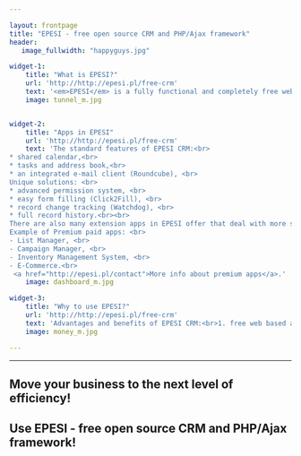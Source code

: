 ```yaml
---

layout: frontpage
title: "EPESI - free open source CRM and PHP/Ajax framework"
header:
   image_fullwidth: "happyguys.jpg"

widget-1:
    title: "What is EPESI?"
    url: 'http://http://epesi.pl/free-crm'
    text: '<em>EPESI</em> is a fully functional and completely free web-based application dedicated for any company. It is a very useful tool with multiple features that allows you to organize, process and store information in your business in a way that allows easy sharing, access and control records between people within your organization. It allows you to manage your data precisely, flexibly and easily, simplifying internal communication and making workflow more efficient.'
    image: tunnel_m.jpg


widget-2:
    title: "Apps in EPESI"
    url: 'http://http://epesi.pl/free-crm'
    text: 'The standard features of EPESI CRM:<br> 
* shared calendar,<br> 
* tasks and address book,<br> 
* an integrated e-mail client (Roundcube), <br>
Unique solutions: <br>
* advanced permission system, <br>
* easy form filling (Click2Fill), <br>
* record change tracking (Watchdog), <br>
* full record history.<br><br>
There are also many extension apps in EPESI offer that deal with more specific needs of different types of business activities. Thanks to modular design the functionalities of the basic CRM applications can be easily modified and extended. Both free and paid apps can be obtained through EPESI Store.<br><br>
Example of Premium paid apps: <br>
- List Manager, <br>
- Campaign Manager, <br>
- Inventory Management System, <br>
- E-Commerce.<br>
 <a href="http://epesi.pl/contact">More info about premium apps</a>.'
    image: dashboard_m.jpg

widget-3:
    title: "Why to use EPESI?"
    url: 'http://http://epesi.pl/free-crm'
    text: 'Advantages and benefits of EPESI CRM:<br>1. free web based application – no installation and no fee required;<br>2. ready to use after simple setup;<br>3. easy customization and easy to use (user-friendly);<br>4. all data stored at one place – no need to use emails nor search for files in cabinets;<br>5. secure, organized and prioritized internal communication;<br>6. shortly speaking: saves your time and money.'
    image: money_m.jpg

---
```


----------


## Move your business to the next level of efficiency!

## Use EPESI - free open source CRM and PHP/Ajax framework!